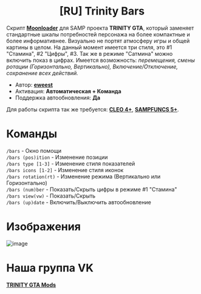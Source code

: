 <h1 align="center">[RU] Trinity Bars</h1>

Скрипт **[Moonloader](https://gtaforums.com/topic/890987-moonloader/)** для SAMP проекта **TRINITY GTA**, который заменяет стандартные шкалы потребностей персонажа на более компактные и более информативнее. Визуально не портят атмосферу игры и общей картины в целом.
На данный момент имеется три стиля, это #1 "Стамина", #2 "Цифры", #3. Так же в режиме "Сатмина" можно включить показ в цифрах. Имеется возможность: *перемещения, смены ротации (Горизонтально, Вертикально), Включение/Отключение, сохранение всех действий.*

* Автор: **[eweest](https://vk.com/eweest)**<br>
* Активация: **Автоматическая + Команда**<br>
* Поддержка автообновления: **Да**<br>

Для работы скрипта так же требуется: **[CLEO 4+](http://cleo.li/?lang=ru)**, **[SAMPFUNCS 5+](https://blast.hk/threads/17/)**.

# Команды
`/bars` - Окно помощи<br>
`/bars (pos)ition` - Изменение позиции<br>
`/bars type [1-3]` - Изменение стиля показателей<br>
`/bars icons [1-2]` - Изменение стиля иконок<br>
`/bars rotation(rt)` - Изменение режима (Вертикально или Горизонтально)<br>
`/bars (num)ber` - Показать/Скрыть цифры в режиме #1 "Стамина"<br>
`/bars view(vw)` - Показать/Скрыть<br>
`/bars (up)date` - Включить/Выключить автообновление<br>

# Изображения
![image](https://user-images.githubusercontent.com/34632663/176974565-3f4d7c0c-c568-4d6f-9ee7-b8aeadab4422.png)

# Наша группа VK
**[TRINITY GTA Mods](https://vk.com/gtatrinitymods)**
